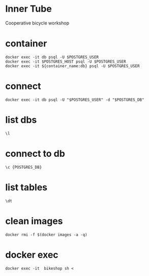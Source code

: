 Inner Tube
==========

Cooperative bicycle workshop


# container
```
docker exec -it db psql -U $POSTGRES_USER
docker exec -it $POSTGRES_HOST psql -U $POSTGRES_USER
docker exec -it ${container_name:db} psql -U $POSTGRES_USER
```

# connect
`docker exec -it db psql -U "$POSTGRES_USER" -d "$POSTGRES_DB"`

# list dbs
`\l`

# connect to db
`\c {POSTGRES_DB}`

# list tables
`\dt`

# clean images
```
docker rmi -f $(docker images -a -q)
```


# docker exec
```
docker exec -it  bikeshop sh <
```